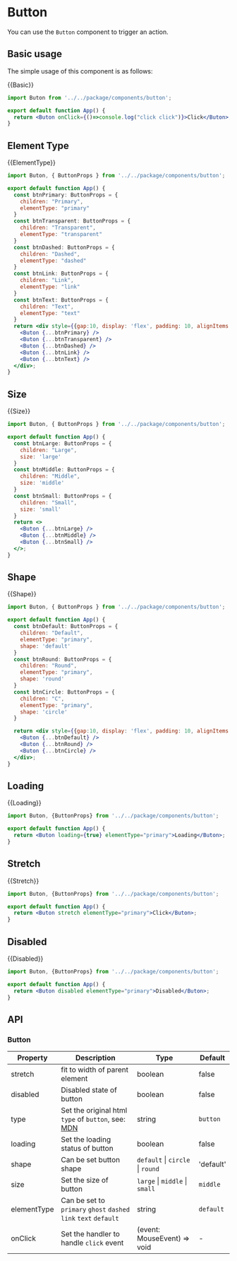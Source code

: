 # Button
You can use the `Button` component to trigger an action.
## Basic usage
The simple usage of this component is as follows:

{{Basic}}
```jsx
import Buton from '../../package/components/button';

export default function App() {  
  return <Buton onClick={()=>console.log("click click")}>Click</Buton>;
}
```

## Element Type

{{ElementType}}
```jsx
import Buton, { ButtonProps } from '../../package/components/button';

export default function App() {
  const btnPrimary: ButtonProps = {
    children: "Primary",
    elementType: "primary"
  }
  const btnTransparent: ButtonProps = {
    children: "Transparent",
    elementType: "transparent"
  }
  const btnDashed: ButtonProps = {
    children: "Dashed",
    elementType: "dashed"
  }
  const btnLink: ButtonProps = {
    children: "Link",
    elementType: "link"
  }
  const btnText: ButtonProps = {
    children: "Text",
    elementType: "text"
  }
  return <div style={{gap:10, display: 'flex', padding: 10, alignItems:'center'}}>
    <Buton {...btnPrimary} />
    <Buton {...btnTransparent} />
    <Buton {...btnDashed} />
    <Buton {...btnLink} />
    <Buton {...btnText} />
  </div>;
}
```

## Size

{{Size}}
```jsx
import Buton, { ButtonProps } from '../../package/components/button';

export default function App() {
  const btnLarge: ButtonProps = {
    children: "Large",
    size: 'large'
  }
  const btnMiddle: ButtonProps = {
    children: "Middle",
    size: 'middle'
  }
  const btnSmall: ButtonProps = {
    children: "Small",
    size: 'small'
  }
  return <>
    <Buton {...btnLarge} />
    <Buton {...btnMiddle} />
    <Buton {...btnSmall} />
  </>;
}
```

## Shape

{{Shape}}
```jsx
import Buton, { ButtonProps } from '../../package/components/button';

export default function App() {
  const btnDefault: ButtonProps = {
    children: "Default",
    elementType: "primary",
    shape: 'default'
  }
  const btnRound: ButtonProps = {
    children: "Round",
    elementType: "primary",
    shape: 'round'
  }
  const btnCircle: ButtonProps = {
    children: "C",
    elementType: "primary",
    shape: 'circle'
  }

  return <div style={{gap:10, display: 'flex', padding: 10, alignItems:'center'}}>
    <Buton {...btnDefault} />
    <Buton {...btnRound} />
    <Buton {...btnCircle} />
  </div>;
}
```

## Loading

{{Loading}}
```jsx
import Buton, {ButtonProps} from '../../package/components/button';

export default function App() {  
  return <Buton loading={true} elementType="primary">Loading</Buton>;
}
```

## Stretch

{{Stretch}}
```jsx
import Buton, {ButtonProps} from '../../package/components/button';

export default function App() {  
  return <Buton stretch elementType="primary">Click</Buton>;
}
```

## Disabled

{{Disabled}}
```jsx
import Buton, {ButtonProps} from '../../package/components/button';

export default function App() {  
  return <Buton disabled elementType="primary">Disabled</Buton>;
}
```

## API

### Button

| Property | Description | Type | Default |
| --- | --- | --- | --- |
| stretch | fit to width of parent element | boolean | false |
| disabled | Disabled state of button | boolean | false |
| type | Set the original html `type` of `button`, see: [MDN](https://developer.mozilla.org/en-US/docs/Web/HTML/Element/button#attr-type) | string | `button` |
| loading | Set the loading status of button | boolean  | false |
| shape | Can be set button shape | `default` \| `circle` \| `round` | 'default' |
| size | Set the size of button | `large` \| `middle` \| `small` | `middle` |
| elementType | Can be set to `primary` `ghost` `dashed` `link` `text` `default` | string | `default` |
| onClick | Set the handler to handle `click` event | (event: MouseEvent) => void | - |